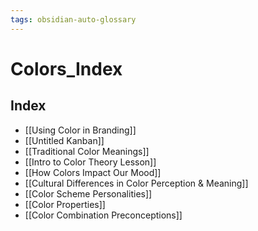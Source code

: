 ```yaml
---
tags: obsidian-auto-glossary
---
```

# Colors_Index
## Index
- [[Using Color in Branding]]
- [[Untitled Kanban]]
- [[Traditional Color Meanings]]
- [[Intro to Color Theory Lesson]]
- [[How Colors Impact Our Mood]]
- [[Cultural Differences in Color Perception & Meaning]]
- [[Color Scheme Personalities]]
- [[Color Properties]]
- [[Color Combination Preconceptions]]
